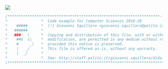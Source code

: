 ![](https://www.google-analytics.com/collect?v=1&t=pageview&tid=UA-28094298-5&cid=4f34399f-f437-4f67-9390-61c649f9b8b2&dl&dl=https%3A%2F%2Fgithub.com%2Fsquillero%2Fcomputer-sciences%2F)


```c
/********************************************************************-*-c-*-*\
*               *  Code example for Computer Sciences 2019-20                *
*    #####      *  (!) Giovanni Squillero <giovanni.squillero@polito.it>     *
*   ######      *                                                            *
*   ###   \     *  Copying and distribution of this file, with or without    *
*    ##G  c\    *  modification, are permitted in any medium without royalty *
*    #     _\   *  provided this notice is preserved.                        *
*    |   _/     *  This file is offered as-is, without any warranty.         *
*    |  _/      *                                                            *
*               *  See: http://staff.polito.it/giovanni.squillero/dida.php   *
\****************************************************************************/
```
